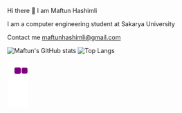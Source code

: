 Hi there 👋
I am Maftun Hashimli

I am a computer engineering student at Sakarya University

Contact me
maftunhashimli@gmail.com


![Maftun's GitHub stats](https://github-readme-stats.vercel.app/api?username=MeftunH&show_icons=true&theme=radical)
    ![Top Langs](https://github-readme-stats.vercel.app/api/top-langs/?username=MeftunH&show_icons=true&theme=radical)

![snake gif](https://github.com/MeftunH/MeftunH/blob/output/github-contribution-grid-snake.gif)


